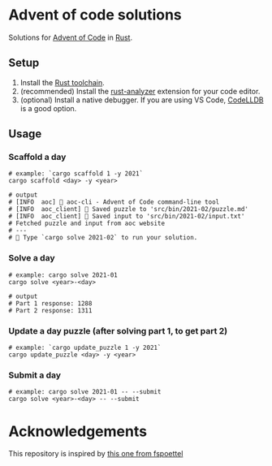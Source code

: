 # Advent of code solutions

Solutions for [Advent of Code](https://adventofcode.com/) in [Rust](https://www.rust-lang.org/).

## Setup

1.  Install the [Rust toolchain](https://www.rust-lang.org/tools/install).
2.  (recommended) Install the [rust-analyzer](https://rust-analyzer.github.io/manual.html) extension for your code editor.
3.  (optional) Install a native debugger. If you are using VS Code, [CodeLLDB](https://marketplace.visualstudio.com/items?itemName=vadimcn.vscode-lldb) is a good option.

## Usage

### Scaffold a day

```shell
# example: `cargo scaffold 1 -y 2021`
cargo scaffold <day> -y <year>

# output
# [INFO  aoc] 🎄 aoc-cli - Advent of Code command-line tool
# [INFO  aoc_client] 🎅 Saved puzzle to 'src/bin/2021-02/puzzle.md'
# [INFO  aoc_client] 🎅 Saved input to 'src/bin/2021-02/input.txt'
# Fetched puzzle and input from aoc website
# ---
# 🎄 Type `cargo solve 2021-02` to run your solution.
```

### Solve a day

```shell
# example: cargo solve 2021-01
cargo solve <year>-<day>

# output
# Part 1 response: 1288
# Part 2 response: 1311
```

### Update a day puzzle (after solving part 1, to get part 2)

```shell
# example: `cargo update_puzzle 1 -y 2021`
cargo update_puzzle <day> -y <year>
```

### Submit a day


```shell
# example: cargo solve 2021-01 -- --submit
cargo solve <year>-<day> -- --submit
```

# Acknowledgements

This repository is inspired by [this one from fspoettel](https://github.com/fspoettel/advent-of-code-rust)
